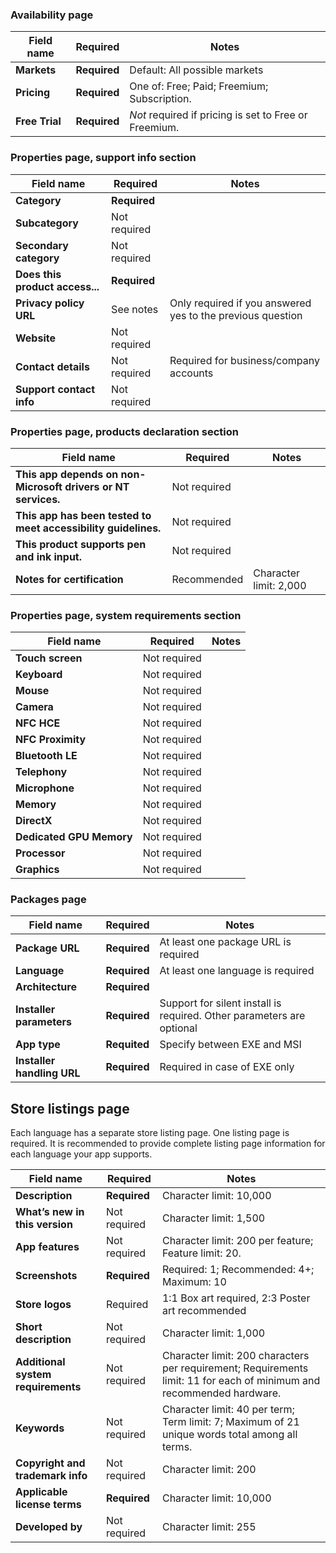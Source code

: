 ### Availability page

| Field name     | Required       | Notes |
|----------------|----------------|-------|
| **Markets**    | **Required**   | Default: All possible markets |
| **Pricing**    | **Required**   | One of: Free; Paid; Freemium; Subscription. |
| **Free Trial** | **Required**   | *Not* required if pricing is set to Free or Freemium. |

### Properties page, support info section

| Field name                      | Required     | Notes |
|---------------------------------|--------------|-------|
| **Category**                    | **Required** |       |
| **Subcategory**                 | Not required |       |
| **Secondary category**          | Not required |       |
| **Does this product access...** | **Required** |       |
| **Privacy policy URL**          | See notes    | Only required if you answered yes to the previous question |
| **Website**                     | Not required |       |
| **Contact details**             | Not required | Required for business/company accounts       |
| **Support contact info**        | Not required |       |

### Properties page, products declaration section

| Field name                                                     | Required     | Notes |
|----------------------------------------------------------------|--------------|-------|
| **This app depends on non-Microsoft drivers or NT services.**  | Not required |       |
| **This app has been tested to meet accessibility guidelines.** | Not required |       |
| **This product supports pen and ink input.**                   | Not required |       |
| **Notes for certification**                                    | Recommended  | Character limit: 2,000 |

### Properties page, system requirements section

| Field name                  | Required     | Notes |
|-----------------------------|--------------|-------|
| **Touch screen**            | Not required |       |
| **Keyboard**                | Not required |       |
| **Mouse**                   | Not required |       |
| **Camera**                  | Not required |       |
| **NFC HCE**                 | Not required |       |
| **NFC Proximity**           | Not required |       |
| **Bluetooth LE**            | Not required |       |
| **Telephony**               | Not required |       |
| **Microphone**              | Not required |       |
| **Memory**                  | Not required |       |
| **DirectX**                 | Not required |       |
| **Dedicated GPU Memory**    | Not required |       |
| **Processor**               | Not required |       |
| **Graphics**                | Not required |       |

### Packages page

| Field name                  | Required     | Notes |
|-----------------------------|--------------|-------|
| **Package URL**             | **Required** | At least one package URL is required |
| **Language**                | **Required** | At least one language is required |
| **Architecture**            | **Required** |       |
| **Installer parameters**    | **Required** | Support for silent install is required. Other parameters are optional |
| **App type**                | **Requited** | Specify between EXE and MSI |
| **Installer handling URL**  | **Required** | Required in case of EXE only |    


## Store listings page

Each language has a separate store listing page. One listing page is required. It is recommended to provide complete listing page information for each language your app supports.

| Field name                         | Required     | Notes                   |
|------------------------------------|--------------|-------------------------|
| **Description**                    | **Required** | Character limit: 10,000 |
| **What’s new in this version**     | Not required | Character limit: 1,500  |
| **App features**                   | Not required | Character limit: 200 per feature; Feature limit: 20. |
| **Screenshots**                    | **Required** | Required: 1; Recommended: 4+; Maximum: 10 |
| **Store logos**                    | Required | 1:1 Box art required, 2:3 Poster art recommended |
| **Short description**              | Not required | Character limit: 1,000  |
| **Additional system requirements** | Not required | Character limit: 200 characters per requirement; Requirements limit: 11 for each of minimum and recommended hardware. |
| **Keywords**                       | Not required | Character limit: 40 per term; Term limit: 7; Maximum of 21 unique words total among all terms. |
| **Copyright and trademark info**   | Not required | Character limit: 200    |
| **Applicable license terms**       | **Required** | Character limit: 10,000 |
| **Developed by**                   | Not required | Character limit: 255    |
